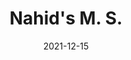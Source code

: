 ---
id: 202112NahidMS
title: Nahid's M. S.
excerpt: Nahid graduated with his MS, next step, PhD at Purdue.
date: 2021-12-15
exturl: https://www.proquest.com/docview/2585443288
---